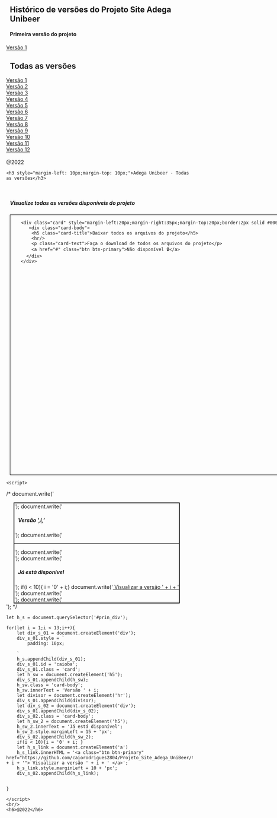 ## Histórico de versões do Projeto Site Adega Unibeer

<h4> Primeira versão do projeto </h4>
<a href="https://github.com/caiorodrigues2804/PROJETO_SITE_Adega_UniBeer/tree/v_01">Versão 1</a>

## Todas as versões 
<div style="overflow-y: scroll;">
<a href="https://github.com/caiorodrigues2804/PROJETO_SITE_Adega_UniBeer/tree/v_01">Versão 1</a><br/>
<a href="https://github.com/caiorodrigues2804/PROJETO_SITE_Adega_UniBeer/tree/v_02">Versão 2</a><br/>
<a href="https://github.com/caiorodrigues2804/PROJETO_SITE_Adega_UniBeer/tree/v_03">Versão 3</a><br/>
<a href="https://github.com/caiorodrigues2804/PROJETO_SITE_Adega_UniBeer/tree/v_04">Versão 4</a><br/>
<a href="https://github.com/caiorodrigues2804/PROJETO_SITE_Adega_UniBeer/tree/v_05">Versão 5</a><br/>
<a href="https://github.com/caiorodrigues2804/PROJETO_SITE_Adega_UniBeer/tree/v_06">Versão 6</a><br/>
<a href="https://github.com/caiorodrigues2804/PROJETO_SITE_Adega_UniBeer/tree/v_07">Versão 7</a><br/>
<a href="https://github.com/caiorodrigues2804/PROJETO_SITE_Adega_UniBeer/tree/v_08">Versão 8</a><br/> 
<a href="https://github.com/caiorodrigues2804/PROJETO_SITE_Adega_UniBeer/tree/v_09">Versão 9</a><br/>
<a href="https://github.com/caiorodrigues2804/PROJETO_SITE_Adega_UniBeer/tree/v_10">Versão 10</a><br/>
<a href="https://github.com/caiorodrigues2804/PROJETO_SITE_Adega_UniBeer/tree/v_11">Versão 11</a><br/>
<a href="https://github.com/caiorodrigues2804/PROJETO_SITE_Adega_UniBeer/tree/v_12">Versão 12</a><br/>
</div>
<br/>
@2022


	<h3 style="margin-left: 10px;margin-top: 10px;">Adega Unibeer - Todas as versões</h3>
 <style>
 #caioba{
	 
	margin-top: 15px;
	margin-left: 20px;
	margin-right:35px;
	border: 2px solid #000;
 } h1,h2,h3,h4,h5, h6{
	margin-left: 10px;
 }
 </style>
 <br/>
 <h5>Visualize todas as versões disponíveis do projeto</h5>
		 <div  id="prin_div" style="overflow-y: scroll;height:700px;width:800px;margin-left: 10px;border: 1px solid #000;">
			
		<div class="card" style="margin-left:20px;margin-right:35px;margin-top:20px;border:2px solid #000;">
		   <div class="card-body">
			<h5 class="card-title">Baixar todos os arquivos do projeto</h5>
			<hr/>
			<p class="card-text">Faça o download de todos os arquivos do projeto</p>
			<a href="#" class="btn btn-primary">Não disponível 🔒</a>
		  </div>
		</div> 
		
</div>
 
	<script>
 
/*	document.write('<div id="caioba" class="card">');
			document.write('<h5 class="card-body"> Versão ',i,'</h5>');
			document.write('<hr/>');
		document.write('<div class="card-body">');
			document.write('<h5 class="card-title">Já está disponível</h5>');
			if(i < 10){	i = '0' + i;}
		document.write('<a class="btn btn-primary" href="https://github.com/caiorodrigues2804/Projeto_Site_Adega_UniBeer/tree/v_' + i + '"> Visualizar a versão ' + i + ' </a>');
		document.write('</div>');
		document.write('</div>'); */
	
	let h_s = document.querySelector('#prin_div');
	 
	for(let i = 1;i < 13;i++){
		let div_s_01 = document.createElement('div');
		div_s_01.style = `
			padding: 10px;
	 
		`
		h_s.appendChild(div_s_01);
		div_s_01.id = 'caioba';
		div_s_01.class = 'card';
		let h_sw = document.createElement('h5');
		div_s_01.appendChild(h_sw);
		h_sw.class = 'card-body';
		h_sw.innerText = 'Versão ' + i;
		let divisor = document.createElement('hr');
		div_s_01.appendChild(divisor);
		let div_s_02 = document.createElement('div');
		div_s_01.appendChild(div_s_02);
		div_s_02.class = 'card-body';
		let h_sw_2 = document.createElement('h5');
		h_sw_2.innerText = 'Já está disponível';
		h_sw_2.style.marginLeft = 15 + 'px';
		div_s_02.appendChild(h_sw_2);
		if(i < 10){i = '0' + i;	}
		let h_s_link = document.createElement('a')
		h_s_link.innerHTML = '<a class="btn btn-primary" href="https://github.com/caiorodrigues2804/Projeto_Site_Adega_UniBeer/tree/v_' + i + '"> Visualizar a versão ' + i + ' </a>';
		h_s_link.style.marginLeft = 10 + 'px';
		div_s_02.appendChild(h_s_link);
			
		
	}

	</script>
	<br/>
	<h6>@2022</h6>
</body>
	</html>
